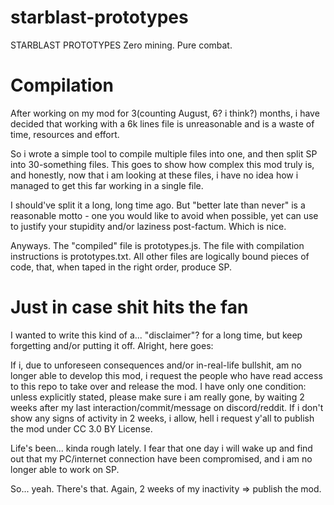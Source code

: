 # starblast-prototypes

STARBLAST PROTOTYPES
Zero mining. Pure combat.

# Compilation

After working on my mod for 3(counting August, 6? i think?) months, i have decided
that working with a 6k lines file is unreasonable and is a waste of time, resources
and effort.

So i wrote a simple tool to compile multiple files into one, and then split SP into
30-something files. This goes to show how complex this mod truly is, and honestly,
now that i am looking at these files, i have no idea how i managed to get this far
working in a single file.

I should've split it a long, long time ago. But "better late than never" is a
reasonable motto - one you would like to avoid when possible, yet can use to
justify your stupidity and/or laziness post-factum. Which is nice.

Anyways. The "compiled" file is prototypes.js. The file with compilation instructions
is prototypes.txt. All other files are logically bound pieces of code, that, when
taped in the right order, produce SP.

# Just in case shit hits the fan

I wanted to write this kind of a... "disclaimer"? for a long time, but keep forgetting
and/or putting it off. Alright, here goes:

If i, due to unforeseen consequences and/or in-real-life bullshit, am no longer
able to develop this mod, i request the people who have read access to this repo
to take over and release the mod. I have only one condition: unless explicitly
stated, please make sure i am really gone, by waiting 2 weeks after my last
interaction/commit/message on discord/reddit. If i don't show any signs of
activity in 2 weeks, i allow, hell i request y'all to publish the mod under
CC 3.0 BY License.

Life's been... kinda rough lately. I fear that one day i will wake up and find
out that my PC/internet connection have been compromised, and i am no longer able
to work on SP.

So... yeah. There's that. Again, 2 weeks of my inactivity => publish the mod.
